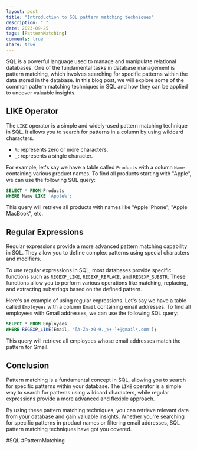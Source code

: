 ```yaml
---
layout: post
title: "Introduction to SQL pattern matching techniques"
description: " "
date: 2023-09-25
tags: [PatternMatching]
comments: true
share: true
---
```


SQL is a powerful language used to manage and manipulate relational databases. One of the fundamental tasks in database management is pattern matching, which involves searching for specific patterns within the data stored in the database. In this blog post, we will explore some of the common pattern matching techniques in SQL and how they can be applied to uncover valuable insights.

## LIKE Operator
The `LIKE` operator is a simple and widely-used pattern matching technique in SQL. It allows you to search for patterns in a column by using wildcard characters.

- `%`: represents zero or more characters.
- `_`: represents a single character.

For example, let's say we have a table called `Products` with a column `Name` containing various product names. To find all products starting with "Apple", we can use the following SQL query:

```sql
SELECT * FROM Products
WHERE Name LIKE 'Apple%';
```

This query will retrieve all products with names like "Apple iPhone", "Apple MacBook", etc.

## Regular Expressions
Regular expressions provide a more advanced pattern matching capability in SQL. They allow you to define complex patterns using special characters and modifiers.

To use regular expressions in SQL, most databases provide specific functions such as `REGEXP_LIKE`, `REGEXP_REPLACE`, and `REGEXP_SUBSTR`. These functions allow you to perform various operations like matching, replacing, and extracting substrings based on the defined pattern.

Here's an example of using regular expressions. Let's say we have a table called `Employees` with a column `Email` containing email addresses. To find all employees with Gmail addresses, we can use the following SQL query:

```sql
SELECT * FROM Employees
WHERE REGEXP_LIKE(Email, '[A-Za-z0-9._%+-]+@gmail\.com');
```

This query will retrieve all employees whose email addresses match the pattern for Gmail.

## Conclusion
Pattern matching is a fundamental concept in SQL, allowing you to search for specific patterns within your database. The `LIKE` operator is a simple way to search for patterns using wildcard characters, while regular expressions provide a more advanced and flexible approach.

By using these pattern matching techniques, you can retrieve relevant data from your database and gain valuable insights. Whether you're searching for specific patterns in product names or filtering email addresses, SQL pattern matching techniques have got you covered.

#SQL #PatternMatching